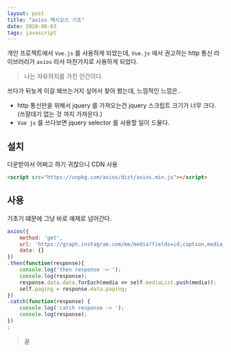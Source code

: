 ```yaml
---
layout: post
title: "axios 액시오스 기초"
date: 2020-06-03
tags: javascript
---
```


개인 프로젝트에서 `Vue.js` 를 사용하게 되었는데, `Vue.js` 에서 권고하는 http 통신 라이브러리가 `axios` 라서 마찬가지로 사용하게 되었다.
> 나는 자유의지를 가진 인간이다.

쓰다가 뒤늦게 이걸 왜쓰는거지 싶어서 찾아 봤는데, 느낌적인 느낌은..
- http 통신만을 위해서 jquery 를 가져오는건 jquery 스크립트 크기가 너무 크다. (쓰잘데기 없는 것 까지 가져온다.)
- `Vue js` 를 쓰다보면 jquery selector 를 사용할 일이 드물다.



## 설치
다운받아서 어쩌고 하기 귀찮으니 CDN 사용

``` html
<script src="https://unpkg.com/axios/dist/axios.min.js"></script>
```

## 사용
기초기 떄문에 그냥 바로 예제로 넘어간다.

``` javascript
axios({
    method: 'get',
    url: 'https://graph.instagram.com/me/media?fields=id,caption,media_url,permalink&access_token=' + accessToken,
    data: {}
})
.then(function(response){
    console.log('then response -> ');
    console.log(response);
    response.data.data.forEach(media => self.mediaList.push(media));
    self.paging = response.data.paging;
})
.catch(function(response) {
    console.log('catch response -> ');
    console.log(response);
})
;
```

> 끝
